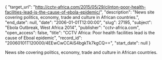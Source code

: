 {
  "target_url": "http://cctv-africa.com/2015/05/29/clinton-poor-health-facilities-lead-is-the-cause-of-ebola-epidemic/", 
  "description": "News site covering politics, economy, trade and culture in African countries.", 
  "end_date": null, 
  "date": "2006-01-01T12:00:00", 
  "slug": 27195, 
  "subject": "Ebola Outbreak, West Africa 2014", 
  "publisher": "cctv-africa.com", 
  "open_access": false, 
  "title": "CCTV Africa: Poor health facilities lead is the cause of Eboal epidemic", 
  "record_id": "20060101T120000/4EEwCwCCAiS4bgkTk7kgCQ==", 
  "start_date": null
}

News site covering politics, economy, trade and culture in African countries.